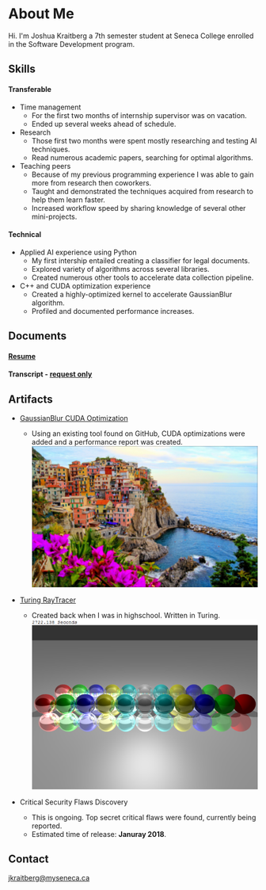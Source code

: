 # About Me

Hi. I'm Joshua Kraitberg a 7th semester student at Seneca College enrolled in the Software Development program.   

## Skills

#### Transferable
* Time management
  * For the first two months of internship supervisor was on vacation.  
  * Ended up several weeks ahead of schedule.
* Research
  * Those first two months were spent mostly researching and testing AI techniques.
  * Read numerous academic papers, searching for optimal algorithms.
* Teaching peers
  * Because of my previous programming experience I was able to gain more from research then coworkers.
  * Taught and demonstrated the techniques acquired from research to help them learn faster.
  * Increased workflow speed by sharing knowledge of several other mini-projects.  

#### Technical
* Applied AI experience using Python
  * My first intership entailed creating a classifier for legal documents.
  * Explored variety of algorithms across several libraries.
  * Created numerous other tools to accelerate data collection pipeline. 
* C++ and CUDA optimization experience
  * Created a highly-optimized kernel to accelerate GaussianBlur algorithm.
  * Profiled and documented performance increases. 

## Documents

#### [Resume](Documents/Resume-Public.pdf)

#### Transcript - [request only](#contact)

## Artifacts
* [GaussianBlur CUDA Optimization](https://wiki.cdot.senecacollege.ca/wiki/BETTERRED)
  * Using an existing tool found on GitHub, CUDA optimizations were added and a performance report was created.
  ![Example Pic GaussianBlur](Artifacts/GaussianBlurCUDA/Cinque_terre_BLURRED.jpg "This is what a blurred picture looks like")

* [Turing RayTracer](Artifacts/RayTracer)
  * Created back when I was in highschool.  Written in Turing.
  ![Example Pic Raytrace](Artifacts/RayTracer/example.png "This is a rendered image")

* Critical Security Flaws Discovery
  * This is ongoing.  Top secret critical flaws were found, currently being reported.
  * Estimated time of release: **Januray 2018**.    

<a name="contact"></a>
## Contact

jkraitberg@myseneca.ca
